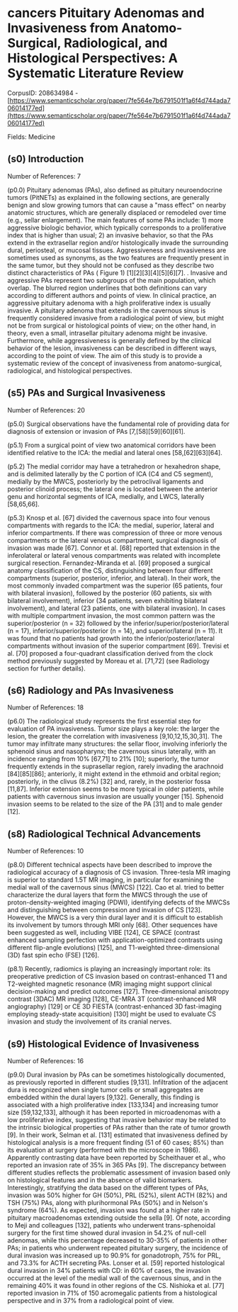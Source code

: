 # cancers Pituitary Adenomas and Invasiveness from Anatomo-Surgical, Radiological, and Histological Perspectives: A Systematic Literature Review

CorpusID: 208634984 - [https://www.semanticscholar.org/paper/7fe564e7b6791501f1a6f4d744ada706014177ed](https://www.semanticscholar.org/paper/7fe564e7b6791501f1a6f4d744ada706014177ed)

Fields: Medicine

## (s0) Introduction
Number of References: 7

(p0.0) Pituitary adenomas (PAs), also defined as pituitary neuroendocrine tumors (PitNETs) as explained in the following sections, are generally benign and slow growing tumors that can cause a "mass effect" on nearby anatomic structures, which are generally displaced or remodeled over time (e.g., sellar enlargement). The main features of some PAs include: 1) more aggressive biologic behavior, which typically corresponds to a proliferative index that is higher than usual; 2) an invasive behavior, so that the PAs extend in the extrasellar region and/or histologically invade the surrounding dural, periosteal, or mucosal tissues. Aggressiveness and invasiveness are sometimes used as synonyms, as the two features are frequently present in the same tumor, but they should not be confused as they describe two distinct characteristics of PAs ( Figure 1) [1][2][3][4][5][6][7]. . Invasive and aggressive PAs represent two subgroups of the main population, which overlap. The blurred region underlines that both definitions can vary according to different authors and points of view. In clinical practice, an aggressive pituitary adenoma with a high proliferative index is usually invasive. A pituitary adenoma that extends in the cavernous sinus is frequently considered invasive from a radiological point of view, but might not be from surgical or histological points of view; on the other hand, in theory, even a small, intrasellar pituitary adenoma might be invasive. Furthermore, while aggressiveness is generally defined by the clinical behavior of the lesion, invasiveness can be described in different ways, according to the point of view. The aim of this study is to provide a systematic review of the concept of invasiveness from anatomo-surgical, radiological, and histological perspectives.
## (s5) PAs and Surgical Invasiveness
Number of References: 20

(p5.0) Surgical observations have the fundamental role of providing data for diagnosis of extension or invasion of PAs [7,[58][59][60][61].

(p5.1) From a surgical point of view two anatomical corridors have been identified relative to the ICA: the medial and lateral ones [58,[62][63][64].

(p5.2) The medial corridor may have a tetrahedron or hexahedron shape, and is delimited laterally by the C portion of ICA (C4 and C5 segment), medially by the MWCS, posteriorly by the petroclival ligaments and posterior clinoid process; the lateral one is located between the anterior genu and horizontal segments of ICA, medially, and LWCS, laterally [58,65,66].

(p5.3) Knosp et al. [67] divided the cavernous space into four venous compartments with regards to the ICA: the medial, superior, lateral and inferior compartments. If there was compression of three or more venous compartments or the lateral venous compartment, surgical diagnosis of invasion was made [67]. Connor et al. [68] reported that extension in the inferolateral or lateral venous compartments was related with incomplete surgical resection. Fernandez-Miranda et al. [69] proposed a surgical anatomy classification of the CS, distinguishing between four different compartments (superior, posterior, inferior, and lateral). In their work, the most commonly invaded compartment was the superior (65 patients, four with bilateral invasion), followed by the posterior (60 patients, six with bilateral involvement), inferior (34 patients, seven exhibiting bilateral involvement), and lateral (23 patients, one with bilateral invasion). In cases with multiple compartment invasion, the most common pattern was the superior/posterior (n = 32) followed by the inferior/superior/posterior/lateral (n = 17), inferior/superior/posterior (n = 14), and superior/lateral (n = 11). It was found that no patients had growth into the inferior/posterior/lateral compartments without invasion of the superior compartment [69]. Trevisi et al. [70] proposed a four-quadrant classification derived from the clock method previously suggested by Moreau et al. [71,72] (see Radiology section for further details).
## (s6) Radiology and PAs Invasiveness
Number of References: 18

(p6.0) The radiological study represents the first essential step for evaluation of PA invasiveness. Tumor size plays a key role: the larger the lesion, the greater the correlation with invasiveness [9,10,12,15,30,31]. The tumor may infiltrate many structures: the sellar floor, involving inferiorly the sphenoid sinus and nasopharynx; the cavernous sinus laterally, with an incidence ranging from 10% [67,71] to 21% [10]; superiorly, the tumor frequently extends in the suprasellar region, rarely invading the arachnoid [84][85][86]; anteriorly, it might extend in the ethmoid and orbital region; posteriorly, in the clivus (8.2%) [32] and, rarely, in the posterior fossa [11,87]. Inferior extension seems to be more typical in older patients, while patients with cavernous sinus invasion are usually younger [15]. Sphenoid invasion seems to be related to the size of the PA [31] and to male gender [12].
## (s8) Radiological Technical Advancements
Number of References: 10

(p8.0) Different technical aspects have been described to improve the radiological accuracy of a diagnosis of CS invasion. Three-tesla MR imaging is superior to standard 1.5T MR imaging, in particular for examining the medial wall of the cavernous sinus (MWCS) [122]. Cao et al. tried to better characterize the dural layers that form the MWCS through the use of proton-density-weighted imaging (PDWI), identifying defects of the MWCSs and distinguishing between compression and invasion of CS [123]. However, the MWCS is a very thin dural layer and it is difficult to establish its involvement by tumors through MRI only [68]. Other sequences have been suggested as well, including VIBE [124], CE SPACE (contrast enhanced sampling perfection with application-optimized contrasts using different flip-angle evolutions) [125], and T1-weighted three-dimensional (3D) fast spin echo (FSE) [126].

(p8.1) Recently, radiomics is playing an increasingly important role: its preoperative prediction of CS invasion based on contrast-enhanced T1 and T2-weighted magnetic resonance (MR) imaging might support clinical decision-making and predict outcomes [127]. Three-dimensional anisotropy contrast (3DAC) MR imaging [128], CE-MRA 3T (contrast-enhanced MR angiography) [129] or CE 3D FIESTA (contrast-enhanced 3D fast-imaging employing steady-state acquisition) [130] might be used to evaluate CS invasion and study the involvement of its cranial nerves.
## (s9) Histological Evidence of Invasiveness
Number of References: 16

(p9.0) Dural invasion by PAs can be sometimes histologically documented, as previously reported in different studies [9,131]. Infiltration of the adjacent dura is recognized when single tumor cells or small aggregates are embedded within the dural layers [9,132]. Generally, this finding is associated with a high proliferative index [133,134] and increasing tumor size [59,132,133], although it has been reported in microadenomas with a low proliferative index, suggesting that invasive behavior may be related to the intrinsic biological properties of PAs rather than the rate of tumor growth [9]. In their work, Selman et al. [131] estimated that invasiveness defined by histological analysis is a more frequent finding (51 of 60 cases; 85%) than its evaluation at surgery (performed with the microscope in 1986). Apparently contrasting data have been reported by Scheithauer et al., who reported an invasion rate of 35% in 365 PAs [9]. The discrepancy between different studies reflects the problematic assessment of invasion based only on histological features and in the absence of valid biomarkers. Interestingly, stratifying the data based on the different types of PAs, invasion was 50% higher for GH (50%), PRL (52%), silent ACTH (82%) and TSH (75%) PAs, along with plurihormonal PAs (50%) and in Nelson's syndrome (64%). As expected, invasion was found at a higher rate in pituitary macroadenomas extending outside the sella [9]. Of note, according to Meji and colleagues [132], patients who underwent trans-sphenoidal surgery for the first time showed dural invasion in 54.2% of null-cell adenomas, while this percentage decreased to 30-35% of patients in other PAs; in patients who underwent repeated pituitary surgery, the incidence of dural invasion was increased up to 90.9% for gonadotroph, 75% for PRL, and 73.3% for ACTH secreting PAs. Lonser et al. [59] reported histological dural invasion in 34% patients with CD: in 60% of cases, the invasion occurred at the level of the medial wall of the cavernous sinus, and in the remaining 40% it was found in other regions of the CS. Nishioka et al. [77] reported invasion in 71% of 150 acromegalic patients from a histological perspective and in 37% from a radiological point of view.
